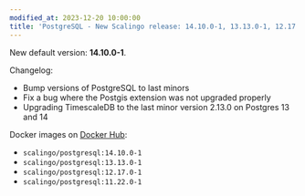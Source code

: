 ```yaml
---
modified_at: 2023-12-20 10:00:00
title: 'PostgreSQL - New Scalingo release: 14.10.0-1, 13.13.0-1, 12.17.0-1, and 11.22.0-1, Timescale DB 2.13.0'
---
```


New default version: **14.10.0-1**.

Changelog:

- Bump versions of PostgreSQL to last minors
- Fix a bug where the Postgis extension was not upgraded properly
- Upgrading TimescaleDB to the last minor version 2.13.0 on Postgres 13 and 14

Docker images on [Docker Hub](https://hub.docker.com/r/scalingo/postgresql):

* `scalingo/postgresql:14.10.0-1`
* `scalingo/postgresql:13.13.0-1`
* `scalingo/postgresql:12.17.0-1`
* `scalingo/postgresql:11.22.0-1`
